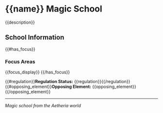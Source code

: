 # {{name}} Magic School

{{description}}

## School Information

{{#has_focus}}
### Focus Areas
{{focus_display}}
{{/has_focus}}

{{#regulation}}**Regulation Status:** {{regulation}}{{/regulation}}
{{#opposing_element}}**Opposing Element:** {{opposing_element}}{{/opposing_element}}

---
*Magic school from the Aetheria world*
